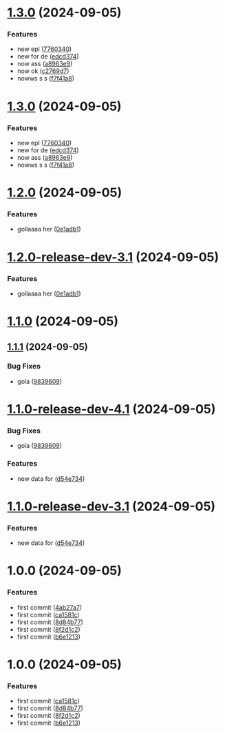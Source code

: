 # [1.3.0](https://github.com/davidhernandez-adm/semantic-test/compare/v1.2.0...v1.3.0) (2024-09-05)


### Features

* new epl ([7760340](https://github.com/davidhernandez-adm/semantic-test/commit/77603403d76cea9496cf613fb717919b29989352))
* new for de ([edcd374](https://github.com/davidhernandez-adm/semantic-test/commit/edcd3743858218f5525711194ac654f1436d0495))
* now ass ([a8963e9](https://github.com/davidhernandez-adm/semantic-test/commit/a8963e9477efa3d4dfdc574fbf5cd3b1aec26bd7))
* now ok ([c2769d7](https://github.com/davidhernandez-adm/semantic-test/commit/c2769d734f7eb811ae0c2aba583f4cee32f34340))
* nowws s s ([f7f41a8](https://github.com/davidhernandez-adm/semantic-test/commit/f7f41a876635195a2edc05b02a5dd37574e75f91))

# [1.3.0](https://github.com/davidhernandez-adm/semantic-test/compare/v1.2.0...v1.3.0) (2024-09-05)


### Features

* new epl ([7760340](https://github.com/davidhernandez-adm/semantic-test/commit/77603403d76cea9496cf613fb717919b29989352))
* new for de ([edcd374](https://github.com/davidhernandez-adm/semantic-test/commit/edcd3743858218f5525711194ac654f1436d0495))
* now ass ([a8963e9](https://github.com/davidhernandez-adm/semantic-test/commit/a8963e9477efa3d4dfdc574fbf5cd3b1aec26bd7))
* nowws s s ([f7f41a8](https://github.com/davidhernandez-adm/semantic-test/commit/f7f41a876635195a2edc05b02a5dd37574e75f91))

# [1.2.0](https://github.com/davidhernandez-adm/semantic-test/compare/v1.1.1...v1.2.0) (2024-09-05)


### Features

* gollaaaa her ([0e1adb1](https://github.com/davidhernandez-adm/semantic-test/commit/0e1adb11e14630c8effca17a852190a9ee776f55))

# [1.2.0-release-dev-3.1](https://github.com/davidhernandez-adm/semantic-test/compare/v1.1.0...v1.2.0-release-dev-3.1) (2024-09-05)


### Features

* gollaaaa her ([0e1adb1](https://github.com/davidhernandez-adm/semantic-test/commit/0e1adb11e14630c8effca17a852190a9ee776f55))

# [1.1.0](https://github.com/davidhernandez-adm/semantic-test/compare/v1.0.0...v1.1.0) (2024-09-05)
## [1.1.1](https://github.com/davidhernandez-adm/semantic-test/compare/v1.1.0...v1.1.1) (2024-09-05)


### Bug Fixes

* gola ([9839609](https://github.com/davidhernandez-adm/semantic-test/commit/98396093509f232bfdd40365d7aad81e4f30798f))

# [1.1.0-release-dev-4.1](https://github.com/davidhernandez-adm/semantic-test/compare/v1.0.0...v1.1.0-release-dev-4.1) (2024-09-05)


### Bug Fixes

* gola ([9839609](https://github.com/davidhernandez-adm/semantic-test/commit/98396093509f232bfdd40365d7aad81e4f30798f))


### Features

* new data for ([d54e734](https://github.com/davidhernandez-adm/semantic-test/commit/d54e734936a2907f0dec78f64222306bf7227b92))

# [1.1.0-release-dev-3.1](https://github.com/davidhernandez-adm/semantic-test/compare/v1.0.0...v1.1.0-release-dev-3.1) (2024-09-05)


### Features

* new data for ([d54e734](https://github.com/davidhernandez-adm/semantic-test/commit/d54e734936a2907f0dec78f64222306bf7227b92))

# 1.0.0 (2024-09-05)


### Features

* first commit ([4ab27a7](https://github.com/davidhernandez-adm/semantic-test/commit/4ab27a76b4ee5b448ceeb89a370065f39efa5a49))
* first commit ([ca1581c](https://github.com/davidhernandez-adm/semantic-test/commit/ca1581c7e752ead7a37f6dab0eac1778e6848ddb))
* first commit ([8d84b77](https://github.com/davidhernandez-adm/semantic-test/commit/8d84b77829454d1f15af8a16664cdc8432812a06))
* first commit ([8f2d1c2](https://github.com/davidhernandez-adm/semantic-test/commit/8f2d1c2783d94581c3ce92b0c33d3eefbfc200e2))
* first commit ([b6e1213](https://github.com/davidhernandez-adm/semantic-test/commit/b6e12131320ae0db83742ff848d78cf1142be4b2))

# 1.0.0 (2024-09-05)


### Features

* first commit ([ca1581c](https://github.com/davidhernandez-adm/semantic-test/commit/ca1581c7e752ead7a37f6dab0eac1778e6848ddb))
* first commit ([8d84b77](https://github.com/davidhernandez-adm/semantic-test/commit/8d84b77829454d1f15af8a16664cdc8432812a06))
* first commit ([8f2d1c2](https://github.com/davidhernandez-adm/semantic-test/commit/8f2d1c2783d94581c3ce92b0c33d3eefbfc200e2))
* first commit ([b6e1213](https://github.com/davidhernandez-adm/semantic-test/commit/b6e12131320ae0db83742ff848d78cf1142be4b2))
